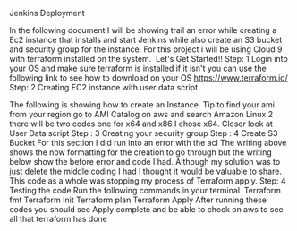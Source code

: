 Jenkins Deployment

In the following document I will be showing trail an error while creating a Ec2 instance that installs and start Jenkins while also create an S3 bucket and security group for the instance. For this project i will be using Cloud 9 with terraform installed on the system. 
Let's Get Started!!
Step: 1
Login into your OS and make sure terraform is installed if it isn't you can use the following link to see how to download on your OS https://www.terraform.io/
Step: 2 Creating EC2 instance with user data script

The following is showing how to create an Instance. Tip to find your ami from your region go to AMI Catalog on aws and search Amazon Linux 2 there will be two codes one for x64 and x86 I chose x64.
Closer look at User Data script
Step : 3 Creating your security group
Step : 4 Create S3 Bucket
For this section I did run into an error with the acl The writing above shows the now formatting for the creation to go through but the writing below show the before error and code I had. Although my solution was to just delete the middle coding I had I thought it would be valuable to share.
This code as a whole was stopping my process of Terraform apply.
Step: 4 Testing the code
Run the following commands in your terminal 
Terraform fmt
Terraform Init
Terraform plan
Terraform Apply
After running these codes you should see Apply complete and be able to check on aws to see all that terraform has done
